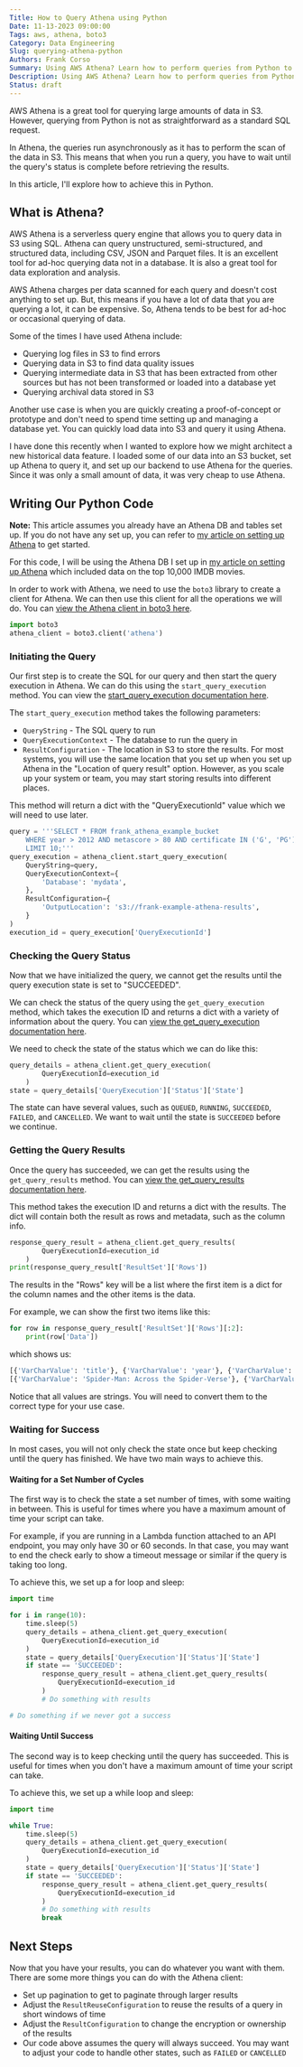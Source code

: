 ```yaml
---
Title: How to Query Athena using Python
Date: 11-13-2023 09:00:00
Tags: aws, athena, boto3
Category: Data Engineering
Slug: querying-athena-python
Authors: Frank Corso
Summary: Using AWS Athena? Learn how to perform queries from Python to get data from Athena.
Description: Using AWS Athena? Learn how to perform queries from Python to get data from Athena.
Status: draft
---
```

AWS Athena is a great tool for querying large amounts of data in S3. However, querying from Python is not as straightforward as a standard SQL request.

In Athena, the queries run asynchronously as it has to perform the scan of the data in S3. This means that when you run a query, you have to wait until the query's status is complete before retrieving the results.

In this article, I'll explore how to achieve this in Python.

## What is Athena?

AWS Athena is a serverless query engine that allows you to query data in S3 using SQL. Athena can query unstructured, semi-structured, and structured data, including CSV, JSON and Parquet files. It is an excellent tool for ad-hoc querying data not in a database. It is also a great tool for data exploration and analysis.

AWS Athena charges per data scanned for each query and doesn't cost anything to set up. But, this means if you have a lot of data that you are querying a lot, it can be expensive. So, Athena tends to be best for ad-hoc or occasional querying of data.

Some of the times I have used Athena include:

* Querying log files in S3 to find errors
* Querying data in S3 to find data quality issues
* Querying intermediate data in S3 that has been extracted from other sources but has not been transformed or loaded into a database yet
* Querying archival data stored in S3

Another use case is when you are quickly creating a proof-of-concept or prototype and don't need to spend time setting up and managing a database yet. You can quickly load data into S3 and query it using Athena.

I have done this recently when I wanted to explore how we might architect a new historical data feature. I loaded some of our data into an S3 bucket, set up Athena to query it, and set up our backend to use Athena for the queries. Since it was only a small amount of data, it was very cheap to use Athena.

## Writing Our Python Code

**Note:** This article assumes you already have an Athena DB and tables set up. If you do not have any set up, you can refer to [my article on setting up Athena]({filename}2023-10-19-getting-started-athena.md) to get started.

For this code, I will be using the Athena DB I set up in [my article on setting up Athena]({filename}2023-10-19-getting-started-athena.md) which included data on the top 10,000 IMDB movies.

In order to work with Athena, we need to use the `boto3` library to create a client for Athena. We can then use this client for all the operations we will do. You can [view the Athena client in boto3 here](https://boto3.amazonaws.com/v1/documentation/api/latest/reference/services/athena.html#client).

```python
import boto3
athena_client = boto3.client('athena')
```

### Initiating the Query

Our first step is to create the SQL for our query and then start the query execution in Athena. We can do this using the `start_query_execution` method. You can view the [start_query_execution documentation here](https://boto3.amazonaws.com/v1/documentation/api/latest/reference/services/athena/client/start_query_execution.html).

The `start_query_execution` method takes the following parameters:

* `QueryString` - The SQL query to run
* `QueryExecutionContext` - The database to run the query in
* `ResultConfiguration` - The location in S3 to store the results. For most systems, you will use the same location that you set up when you set up Athena in the "Location of query result" option. However, as you scale up your system or team, you may start storing results into different places.

This method will return a dict with the "QueryExecutionId" value which we will need to use later.

```python
query = '''SELECT * FROM frank_athena_example_bucket
    WHERE year > 2012 AND metascore > 80 AND certificate IN ('G', 'PG')
    LIMIT 10;'''
query_execution = athena_client.start_query_execution(
    QueryString=query,
    QueryExecutionContext={
        'Database': 'mydata',
    },
    ResultConfiguration={
        'OutputLocation': 's3://frank-example-athena-results',
    }
)
execution_id = query_execution['QueryExecutionId']
```

### Checking the Query Status

Now that we have initialized the query, we cannot get the results until the query execution state is set to "SUCCEEDED". 

We can check the status of the query using the `get_query_execution` method, which takes the execution ID and returns a dict with a variety of information about the query. You can [view the get_query_execution documentation here](https://boto3.amazonaws.com/v1/documentation/api/latest/reference/services/athena/client/get_query_execution.html).

We need to check the state of the status which we can do like this:

```python
query_details = athena_client.get_query_execution(
        QueryExecutionId=execution_id
    )
state = query_details['QueryExecution']['Status']['State']
```

The state can have several values, such as `QUEUED`, `RUNNING`, `SUCCEEDED`, `FAILED`, and `CANCELLED`. We want to wait until the state is `SUCCEEDED` before we continue.

### Getting the Query Results

Once the query has succeeded, we can get the results using the `get_query_results` method. You can [view the get_query_results documentation here](https://boto3.amazonaws.com/v1/documentation/api/latest/reference/services/athena/client/get_query_results.html).

This method takes the execution ID and returns a dict with the results. The dict will contain both the result as rows and metadata, such as the column info.

```python
response_query_result = athena_client.get_query_results(
        QueryExecutionId=execution_id
    )
print(response_query_result['ResultSet']['Rows'])
```

The results in the "Rows" key will be a list where the first item is a dict for the column names and the other items is the data.

For example, we can show the first two items like this:

```python
for row in response_query_result['ResultSet']['Rows'][:2]:
    print(row['Data'])
```

which shows us:

```python
[{'VarCharValue': 'title'}, {'VarCharValue': 'year'}, {'VarCharValue': 'runtime'}, {'VarCharValue': 'certificate'}, {'VarCharValue': 'rating'}, {'VarCharValue': 'metascore'}, {'VarCharValue': 'votes'}, {'VarCharValue': 'gross'}]
[{'VarCharValue': 'Spider-Man: Across the Spider-Verse'}, {'VarCharValue': '2023'}, {'VarCharValue': '140'}, {'VarCharValue': 'PG'}, {'VarCharValue': '8.9'}, {'VarCharValue': '86.0'}, {'VarCharValue': '203042'}, {}]
```

Notice that all values are strings. You will need to convert them to the correct type for your use case.

### Waiting for Success

In most cases, you will not only check the state once but keep checking until the query has finished. We have two main ways to achieve this.

#### Waiting for a Set Number of Cycles

The first way is to check the state a set number of times, with some waiting in between. This is useful for times where you have a maximum amount of time your script can take.

For example, if you are running in a Lambda function attached to an API endpoint, you may only have 30 or 60 seconds. In that case, you may want to end the check early to show a timeout message or similar if the query is taking too long.

To achieve this, we set up a for loop and sleep:

```python
import time

for i in range(10):
    time.sleep(5)
    query_details = athena_client.get_query_execution(
        QueryExecutionId=execution_id
    )
    state = query_details['QueryExecution']['Status']['State']
    if state == 'SUCCEEDED':
        response_query_result = athena_client.get_query_results(
            QueryExecutionId=execution_id
        )
        # Do something with results

# Do something if we never got a success
```

#### Waiting Until Success

The second way is to keep checking until the query has succeeded. This is useful for times when you don't have a maximum amount of time your script can take.

To achieve this, we set up a while loop and sleep:

```python
import time

while True:
    time.sleep(5)
    query_details = athena_client.get_query_execution(
        QueryExecutionId=execution_id
    )
    state = query_details['QueryExecution']['Status']['State']
    if state == 'SUCCEEDED':
        response_query_result = athena_client.get_query_results(
            QueryExecutionId=execution_id
        )
        # Do something with results
        break
```

## Next Steps

Now that you have your results, you can do whatever you want with them. There are some more things you can do with the Athena client:

* Set up pagination to get to paginate through larger results
* Adjust the `ResultReuseConfiguration` to reuse the results of a query in short windows of time
* Adjust the `ResultConfiguration` to change the encryption or ownership of the results
* Our code above assumes the query will always succeed. You may want to adjust your code to handle other states, such as `FAILED` or `CANCELLED`